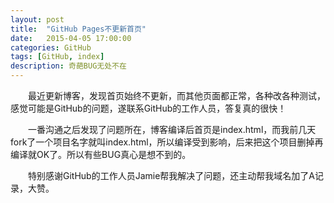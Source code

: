 ```yaml
---
layout: post
title:  "GitHub Pages不更新首页"
date:   2015-04-05 17:00:00
categories: GitHub
tags: [GitHub, index]
description: 奇葩BUG无处不在
---
```


&emsp;&emsp;最近更新博客，发现首页始终不更新，而其他页面都正常，各种改各种测试，感觉可能是GitHub的问题，遂联系GitHub的工作人员，答复真的很快！  

<!--more-->

&emsp;&emsp;一番沟通之后发现了问题所在，博客编译后首页是index.html，而我前几天fork了一个项目名字就叫index.html，所以编译受到影响，后来把这个项目删掉再编译就OK了。所以有些BUG真心是想不到的。

&emsp;&emsp;特别感谢GitHub的工作人员Jamie帮我解决了问题，还主动帮我域名加了A记录，大赞。
